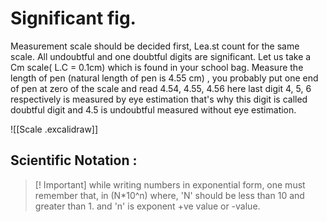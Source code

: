 # Significant fig.
Measurement scale should be decided first, Lea.st count for the same scale.
All undoubtful and one doubtful digits are significant.
Let us take a Cm scale( L.C = 0.1cm) which is found in your school bag. Measure the length of pen (natural length of pen is 4.55 cm) , you probably put one end of pen at zero of the scale and read 4.54, 4.55, 4.56 here last digit 4, 5, 6 respectively is measured by eye estimation that's why this digit is called doubtful digit and 4.5 is undoubtful measured without eye estimation. 

![[Scale .excalidraw]]

## Scientific Notation :
> [! Important]
> while writing numbers in exponential form, one must remember that,
> in (N*10^n) where, 
> 'N' should be less than 10 and greater than 1.
> and 'n' is exponent +ve value or -value.



